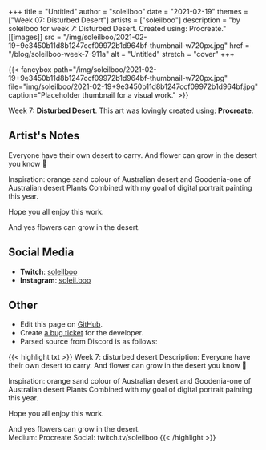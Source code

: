 +++
title =       "Untitled"
author =      "soleilboo"
date =        "2021-02-19"
themes =      ["Week 07: Disturbed Desert"]
artists =     ["soleilboo"]
description = "by soleilboo for week 7: Disturbed Desert. Created using: Procreate."
[[images]]
              src = "/img/soleilboo/2021-02-19+9e3450b11d8b1247ccf09972b1d964bf-thumbnail-w720px.jpg"
              href = "/blog/soleilboo-week-7-911a"
              alt = "Untitled"
              stretch = "cover"
+++


{{< fancybox path="/img/soleilboo/2021-02-19+9e3450b11d8b1247ccf09972b1d964bf-thumbnail-w720px.jpg" file="img/soleilboo/2021-02-19+9e3450b11d8b1247ccf09972b1d964bf.jpg" caption="Placeholder thumbnail for a visual work." >}}


Week 7: **Disturbed Desert**. This art was lovingly created using: **Procreate**.

## Artist's Notes

Everyone have their own desert to carry. And flower can grow in the desert you know 🙂 

Inspiration: orange sand colour of Australian desert and Goodenia-one of Australian desert Plants 
Combined with my goal of digital portrait painting this year. 

Hope you all enjoy this work. 

And yes flowers can grow in the desert.

## Social Media

- **Twitch**: <a href='https://twitch.tv/soleilboo' target='_blank'>soleilboo</a>
- **Instagram**: <a href='https://instagram.com/soleil.boo' target='_blank'>soleil.boo</a>

## Other

- Edit this page on [GitHub](https://github.com/teaminkling/web-refresh/edit/main/content/blog/soleilboo-week-7-911a.md).
- Create [a bug ticket](https://github.com/teaminkling/web-refresh/issues/new?assignees=&labels=bug&template=problem-report.md&title=) for the developer.
- Parsed source from Discord is as follows:

{{< highlight txt >}}
Week 7: disturbed desert 
Description: Everyone have their own desert to carry. And flower can grow in the desert you know 🙂 

Inspiration: orange sand colour of Australian desert and Goodenia-one of Australian desert Plants 
Combined with my goal of digital portrait painting this year. 

Hope you all enjoy this work. 

And yes flowers can grow in the desert.  
Medium: Procreate 
Social: twitch.tv/soleilboo
{{< /highlight >}}